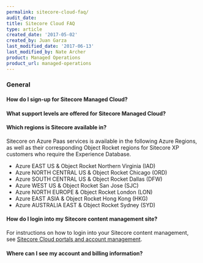 ```yaml
---
permalink: sitecore-cloud-faq/
audit_date:
title: Sitecore Cloud FAQ
type: article
created_date: '2017-05-02'
created_by: Juan Garza
last_modified_date: '2017-06-13'
last_modified_by: Nate Archer
product: Managed Operations
product_url: managed-operations
---
```


### General

#### How do I sign-up for Sitecore Managed Cloud?

#### What support levels are offered for Sitecore Managed Cloud?

#### Which regions is Sitecore available in?

Sitecore on Azure Paas services is available in the following Azure Regions, as well as their corresponding Object Rocket regions for Sitecore XP customers who require the Experience Database.

- Azure EAST US & Object Rocket Northern Virginia (IAD)
- Azure NORTH CENTRAL US & Object Rocket Chicago (ORD)
- Azure SOUTH CENTRAL US & Object Rocket Dallas (DFW)
- Azure WEST US & Object Rocket San Jose (SJC)
- Azure NORTH EUROPE & Object Rocket London (LON)
- Azure EAST ASIA & Object Rocket Hong Kong (HKG)
- Azure AUSTRALIA EAST & Object Rocket Sydney (SYD)


#### How do I login into my Sitecore content management site?

For instructions on how to login into your Sitecore content management, see [Sitecore Cloud portals and account management](/how-to/sitecore-cloud-portals-and-account-management/).


#### Where can I see my account and billing information?
